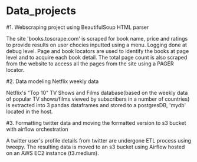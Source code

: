 # Data_projects

#1. Webscraping project using BeautifulSoup HTML parser

The site 'books.toscrape.com' is scraped for book name, price and ratings to provide results on user chocies inputted using a menu. Logging done at debug level. Page and book locators are used to identify the books at page level and to acquire each book detail. The total page count is also scraped from the website to access all the pages from the site using a PAGER locator.

#2. Data modeling Netflix weekly data

Netflix's "Top 10" TV Shows and Films database(based on the weekly data of popular TV shows/films viewed by subscribers in a number of countries) is extracted into 3 pandas dataframes and stored to a postgresDB, 'mydb' located in the host.  

#3. Formatting twitter data and moving the formatted version to s3 bucket with airflow orchestration

A twitter user's profile details from twitter are undergone ETL process using tweepy. The resulting data is moved to an s3 bucket using Airflow hosted on an AWS EC2 instance (t3.medium).
